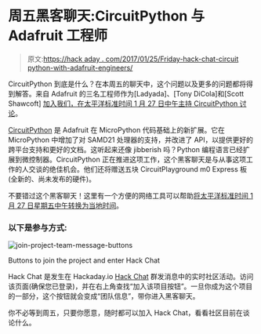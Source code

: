 # 周五黑客聊天:CircuitPython 与 Adafruit 工程师

> 原文:[https://hack aday . com/2017/01/25/Friday-hack-chat-circuit python-with-adafruit-engineers/](https://hackaday.com/2017/01/25/friday-hack-chat-circuitpython-with-adafruit-engineers/)

CircuitPython 到底是什么？在本周五的聊天中，这个问题以及更多的问题都将得到解答。来自 Adafruit 的三名工程师作为[Ladyada]、[Tony DiCola]和[Scott Shawcoft] [加入我们，在太平洋标准时间 1 月 27 日中午主持 CircuitPython 讨论](https://hackaday.io/event/19509-circuitpython-hack-chat)。

[CircuitPython](https://blog.adafruit.com/2017/01/09/welcome-to-the-adafruit-circuitpython-beta/) 是 Adafruit 在 MicroPython 代码基础上的新扩展。它在 MicroPython 中增加了对 SAMD21 处理器的支持，并改进了 API，以提供更好的跨平台支持和更好的文档。这听起来还像 jibberish 吗？Python 编程语言已经扩展到微控制器。CircuitPython 正在推进这项工作，这个黑客聊天是与从事这项工作的人交谈的绝佳机会。他们还将赠送五块 CircuitPlayground m0 Express 板(全新的、尚未发布的硬件)。

不要错过这个黑客聊天！这里有一个方便的网络工具可以帮助[将太平洋标准时间 1 月 27 日星期五中午转换为当地时间](https://www.timeanddate.com/worldclock/fixedtime.html?msg=CircuitPython+Hack+Chat&iso=20170127T12&p1=137&am=30)。

### 以下是参与方式:

![join-project-team-message-buttons](../Images/03a01cae23eab0730104f8922cd25f36.png)

Buttons to join the project and enter Hack Chat

Hack Chat 是发生在 Hackaday.io [Hack Chat](https://hackaday.io/project/5373-hacker-channel) 群发消息中的实时社区活动。访问该页面(确保您已登录)，并在右上角查找“加入该项目按钮”。一旦你成为这个项目的一部分，这个按钮就会变成“团队信息”，带你进入黑客聊天。

你不必等到周五，只要你愿意，随时都可以加入 Hack Chat，看看社区目前在谈论什么。